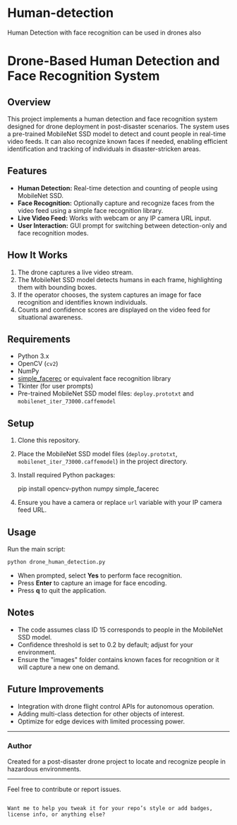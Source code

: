 # Human-detection
Human Detection with face recognition can be used in drones also
# Drone-Based Human Detection and Face Recognition System

## Overview
This project implements a human detection and face recognition system designed for drone deployment in post-disaster scenarios. The system uses a pre-trained MobileNet SSD model to detect and count people in real-time video feeds. It can also recognize known faces if needed, enabling efficient identification and tracking of individuals in disaster-stricken areas.

## Features
- **Human Detection:** Real-time detection and counting of people using MobileNet SSD.
- **Face Recognition:** Optionally capture and recognize faces from the video feed using a simple face recognition library.
- **Live Video Feed:** Works with webcam or any IP camera URL input.
- **User Interaction:** GUI prompt for switching between detection-only and face recognition modes.

## How It Works
1. The drone captures a live video stream.
2. The MobileNet SSD model detects humans in each frame, highlighting them with bounding boxes.
3. If the operator chooses, the system captures an image for face recognition and identifies known individuals.
4. Counts and confidence scores are displayed on the video feed for situational awareness.

## Requirements
- Python 3.x
- OpenCV (`cv2`)
- NumPy
- [simple_facerec](https://github.com/ageitgey/face_recognition) or equivalent face recognition library
- Tkinter (for user prompts)
- Pre-trained MobileNet SSD model files: `deploy.prototxt` and `mobilenet_iter_73000.caffemodel`

## Setup
1. Clone this repository.
2. Place the MobileNet SSD model files (`deploy.prototxt`, `mobilenet_iter_73000.caffemodel`) in the project directory.
3. Install required Python packages:
   
   pip install opencv-python numpy simple_facerec

4. Ensure you have a camera or replace `url` variable with your IP camera feed URL.

## Usage

Run the main script:

```bash
python drone_human_detection.py
```

* When prompted, select **Yes** to perform face recognition.
* Press **Enter** to capture an image for face encoding.
* Press **q** to quit the application.

## Notes

* The code assumes class ID 15 corresponds to people in the MobileNet SSD model.
* Confidence threshold is set to 0.2 by default; adjust for your environment.
* Ensure the "images" folder contains known faces for recognition or it will capture a new one on demand.

## Future Improvements

* Integration with drone flight control APIs for autonomous operation.
* Adding multi-class detection for other objects of interest.
* Optimize for edge devices with limited processing power.

---

### Author

Created for a post-disaster drone project to locate and recognize people in hazardous environments.

---

Feel free to contribute or report issues.

```

Want me to help you tweak it for your repo’s style or add badges, license info, or anything else?
```
